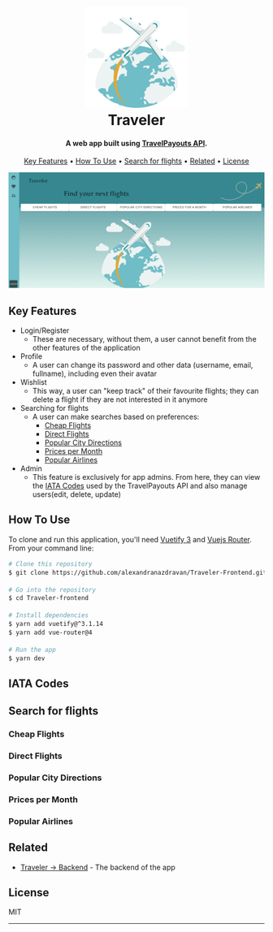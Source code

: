 <h1 align="center">
  <br>
  <img src="src\assets\logo\airplanes-are-flying-around-the-world-illustration-in-minimal-style-png.png" alt="Traveler" width="200"></a>
  <br>
  Traveler
  <br>
</h1>

<h4 align="center"> A web app built using <a href="https://rapidapi.com/Travelpayouts/api/flight-data/details" target="_blank">TravelPayouts API</a>.</h4>

<p align="center">
  <a href="#key-features">Key Features</a> •
  <a href="#how-to-use">How To Use</a> •
  <a href="#search-for-flights">Search for flights</a> •
  <a href="#related">Related</a> •
  <a href="#license">License</a>
</p>

<p align="center">
  <img src="src\assets\app_ss\dashboard.png" width="800">
</p>

## Key Features

* Login/Register
  - These are necessary, without them, a user cannot benefit from the other features of the application
* Profile
  - A user can change its password and other data (username, email, fullname), including even their avatar
* Wishlist
   - This way, a user can "keep track" of their favourite flights; they can delete a flight if they are not interested in it anymore
*  Searching for flights
   - A user can make searches based on preferences:
		-  [Cheap Flights](#cheap-flights)
		-  [Direct Flights](#direct-flights)
		-  [Popular City Directions](#popular-city-directions)
		-  [Prices per Month](#prices-per-month)
		-  [Popular Airlines](#popular-airlines)
* Admin
   - This feature is exclusively for app admins. From here, they can view the [IATA Codes](#iata-codes) used by the TravelPayouts API and also manage users(edit, delete, update)


## How To Use

To clone and run this application, you'll need [Vuetify 3](https://vuetifyjs.com/en/) and [Vuejs Router](https://router.vuejs.org/installation.html). <br> From your command line:

```bash
# Clone this repository
$ git clone https://github.com/alexandranazdravan/Traveler-Frontend.git

# Go into the repository
$ cd Traveler-frontend

# Install dependencies
$ yarn add vuetify@^3.1.14
$ yarn add vue-router@4

# Run the app
$ yarn dev
```
## IATA Codes

## Search for flights
<h3 id="cheap-flights">Cheap Flights</h3>
<h3 id="direct-flights">Direct Flights</h3>
<h3 id="popular-city-directions">Popular City Directions</h3>
<h3 id="prices-per-month">Prices per Month</h3>
<h3 id="popular-airlines">Popular Airlines</h3>


## Related
- [Traveler -> Backend](https://github.com/alexandranazdravan/Traveler-Frontend.git) - The backend of the app


## License

MIT

---
